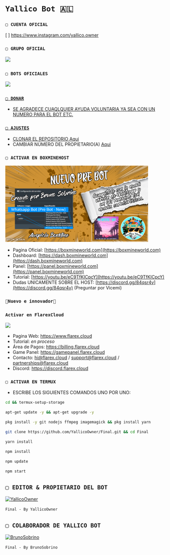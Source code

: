 # `Yallico Bot 🇦🇱` 

### `▢ CUENTA OFICIAL`

[  ] https://www.instagram.com/yallico.owner

### `▢ GRUPO OFICIAL`

<a href="https://chat.whatsapp.com/LHo0RmYd3pxAQzp24NYcTV" target="blank"><img src="https://img.shields.io/badge/GRUPO_OFICIAL_(ES)-25D366?style=for-the-badge&logo=whatsapp&logoColor=white" /></a>

 ### `▢ BOTS OFICIALES`

<a href="https://api.whatsapp.com/send/?phone=5493853018126&text=/estado&type=phone_number&app_absent=0" target="blank"><img src="https://img.shields.io/badge/BOT_OFICIAL_1_(ACTIVO)-25D366?style=for-the-badge&logo=whatsapp&logoColor=white" />

### `▢ DONAR`
- SE AGRADECE CUAQLQUIER AYUDA VOLUNTARIA YA SEA CON UN NUMERO PARA EL BOT ETC.

### `▢ AJUSTES`
- CLONAR EL REPOSITORIO [Aqui](https://github.com/YallicOwner/Final/fork)
- CAMBIAR NÚMERO DEL PROPIETARIO(A) [Aqui](https://github.com/YallicoOwner/Final/blob/master/config.js)
  
### `▢ ACTIVAR EN BOXMINEHOST`
<a href="https://boxmineworld.com"><img src="https://raw.githubusercontent.com/YallicoOwner/Final/master/src/Pre%20Bot%20Publi.png" width="450" height="240" alt="JPG"/></a>
- Pagina Oficial: [https://boxmineworld.com](https://boxmineworld.com)
- Dashboard: [https://dash.boxmineworld.com](https://dash.boxmineworld.com)
- Panel: [https://panel.boxmineworld.com](https://panel.boxmineworld.com)
- Tutorial: [https://youtu.be/eC9TfKICpcY](https://youtu.be/eC9TfKICpcY)
- Dudas UNICAMENTE SOBRE EL HOST: [https://discord.gg/84qsr4v](https://discord.gg/84qsr4v) (Preguntar por Vicemi)

### `📢Nuevo e innovador📢`
### `Activar en FlarexCloud`

<a href="https://www.flarex.cloud"><img src="https://cdn.flarex.cloud/deploy.png" height="60px"></a>
- Pagina Web: https://www.flarex.cloud
- Tutorial: *en proceso*
- Área de Pagos: https://billing.flarex.cloud
- Game Panel: https://gamepanel.flarex.cloud
- Contacto: hi@flarex.cloud / support@flarex.cloud / partnerships@flarex.cloud
- Discord: https://discord.flarex.cloud

### `▢ ACTIVAR EN TERMUX` 
- ESCRIBE LOS SIGUIENTES COMANDOS UNO POR UNO:
```bash
cd && termux-setup-storage
```

```bash
apt-get update -y && apt-get upgrade -y
```

```bash
pkg install -y git nodejs ffmpeg imagemagick && pkg install yarn 
```

```bash
git clone https://github.com/YallicoOwner/Final.git && cd Final
```

```bash
yarn install
```

```bash
npm install
```

```bash
npm update
```

```bash
npm start
```


## `▢ EDITOR & PROPIETARIO DEL BOT` 
<a href="https://github.com/YallicoOwner"><img src="https://github.com/YallicoOwner.png" width="260" height="260" alt="YallicoOwner"/></a>

`Final - By YallicoOwner`

## `▢ COLABORADOR DE YALLICO BOT` 
<a href="https://github.com/Brunosobrino"><img src="https://github.com/BrunoSobrino.png" width="260" height="260" alt="BrunoSobrino"/></a>

`Final - By BrunoSobrino`
